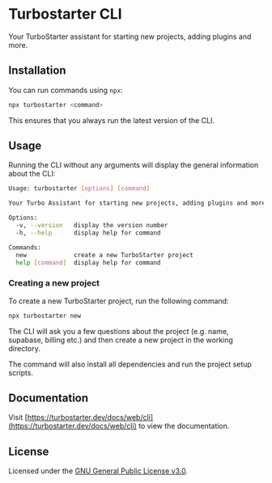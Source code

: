 # Turbostarter CLI

Your TurboStarter assistant for starting new projects, adding plugins and more.

## Installation

You can run commands using `npx`:

```bash
npx turbostarter <command>
```

This ensures that you always run the latest version of the CLI.

## Usage

Running the CLI without any arguments will display the general information about the CLI:

```bash
Usage: turbostarter [options] [command]

Your Turbo Assistant for starting new projects, adding plugins and more.

Options:
  -v, --version   display the version number
  -h, --help      display help for command

Commands:
  new             create a new TurboStarter project
  help [command]  display help for command
```

### Creating a new project

To create a new TurboStarter project, run the following command:

```bash
npx turbostarter new
```

The CLI will ask you a few questions about the project (e.g. name, supabase, billing etc.) and then create a new project in the working directory.

The command will also install all dependencies and run the project setup scripts.

## Documentation

Visit [https://turbostarter.dev/docs/web/cli](https://turbostarter.dev/docs/web/cli) to view the documentation.

## License

Licensed under the [GNU General Public License v3.0](https://github.com/turbostarter/cli/blob/main/LICENSE).
